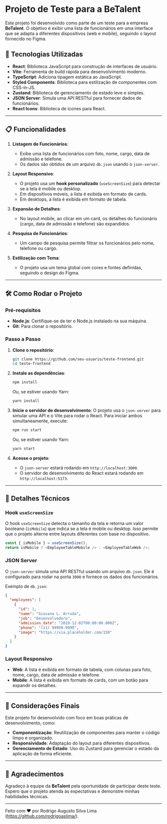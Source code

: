 
# Projeto de Teste para a BeTalent

Este projeto foi desenvolvido como parte de um teste para a empresa **BeTalent**. O objetivo é exibir uma lista de funcionários em uma interface que se adapta a diferentes dispositivos (web e mobile), seguindo o layout fornecido no Figma.

## 🚀 Tecnologias Utilizadas

- **React**: Biblioteca JavaScript para construção de interfaces de usuário.
- **Vite**: Ferramenta de build rápida para desenvolvimento moderno.
- **TypeScript**: Adiciona tipagem estática ao JavaScript.
- **Styled Components**: Biblioteca para estilização de componentes com CSS-in-JS.
- **Zustand**: Biblioteca de gerenciamento de estado leve e simples.
- **JSON Server**: Simula uma API RESTful para fornecer dados de funcionários.
- **React Icons**: Biblioteca de ícones para React.

---

## 📋 Funcionalidades

1. **Listagem de Funcionários**:
   - Exibe uma lista de funcionários com foto, nome, cargo, data de admissão e telefone.
   - Os dados são obtidos de um arquivo `db.json` usando o `json-server`.

2. **Layout Responsivo**:
   - O projeto usa um **hook personalizado** (`useScreenSize`) para detectar se a tela é mobile ou desktop.
   - Em dispositivos móveis, a lista é exibida em formato de cards.
   - Em desktops, a lista é exibida em formato de tabela.

3. **Expansão de Detalhes**:
   - No layout mobile, ao clicar em um card, os detalhes do funcionário (cargo, data de admissão e telefone) são expandidos.

4. **Pesquisa de Funcionários**:
   - Um campo de pesquisa permite filtrar os funcionários pelo nome, telefone ou cargo.

5. **Estilização com Tema**:
   - O projeto usa um tema global com cores e fontes definidas, seguindo o design do Figma.

---

## 🛠️ Como Rodar o Projeto

### Pré-requisitos

- **Node.js**: Certifique-se de ter o Node.js instalado na sua máquina.
- **Git**: Para clonar o repositório.

### Passo a Passo

1. **Clone o repositório**:
   ```bash
   git clone https://github.com/seu-usuario/teste-frontend.git
   cd teste-frontend
   ```

2. **Instale as dependências**:
   ```bash
   npm install
   ```
   Ou, se estiver usando Yarn:
   ```bash
   yarn install
   ```

3. **Inicie o servidor de desenvolvimento**:
   O projeto usa o `json-server` para simular uma API e o Vite para rodar o React. Para iniciar ambos simultaneamente, execute:
   ```bash
   npm run start
   ```
   Ou, se estiver usando Yarn:
   ```bash
   yarn start
   ```

4. **Acesse o projeto**:
   - O `json-server` estará rodando em `http://localhost:3000`.
   - O servidor de desenvolvimento do React estará rodando em `http://localhost:5173`.

---

## 🧩 Detalhes Técnicos

### Hook `useScreenSize`
O hook `useScreenSize` detecta o tamanho da tela e retorna um valor booleano (`isMobile`) que indica se a tela é mobile ou desktop. Isso permite que o projeto alterne entre layouts diferentes com base no dispositivo.

```typescript
const { isMobile } = useScreenSize();
return isMobile ? <EmployeeTableMobile /> : <EmployeeTableWeb />;
```

### JSON Server
O `json-server` simula uma API RESTful usando um arquivo `db.json`. Ele é configurado para rodar na porta `3000` e fornece os dados dos funcionários.

Exemplo de `db.json`:
```json
{
  "employees": [
    {
      "id": 1,
      "name": "Giovana L. Arruda",
      "job": "Desenvolvedora",
      "admission_date": "2019-12-02T00:00:00.000Z",
      "phone": "(11) 99999-9999",
      "image": "https://via.placeholder.com/150"
    }
  ]
}
```

### Layout Responsivo
- **Web**: A lista é exibida em formato de tabela, com colunas para foto, nome, cargo, data de admissão e telefone.
- **Mobile**: A lista é exibida em formato de cards, com um botão para expandir os detalhes.

---

## 📝 Considerações Finais

Este projeto foi desenvolvido com foco em boas práticas de desenvolvimento, como:
- **Componentização**: Reutilização de componentes para manter o código limpo e organizado.
- **Responsividade**: Adaptação do layout para diferentes dispositivos.
- **Gerenciamento de Estado**: Uso do Zustand para gerenciar o estado da aplicação de forma eficiente.

---

## 🙌 Agradecimentos

Agradeço à equipe da **BeTalent** pela oportunidade de participar deste teste. Espero que o projeto atenda às expectativas e demonstre minhas habilidades técnicas.

---

Feito com ❤️ por Rodrigo Augusto Silva Lima (https://github.com/rodrigoaslima/).
